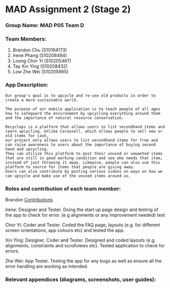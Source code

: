 # MAD Assignment 2 (Stage 2)

### Group Name: MAD P05 Team D

### Team Members:
1. Brandon Chu (S10194173)
2. Irene Phang (S10208484)
3. Loong Chor Yi (S10205467)
4. Tay Xin Ying (S10208432)
5. Low Zhe Wei (S10205865)


### App Description:
```
Our group's goal is to upcycle and re-use old products in order to create a more sustainable world.

The purpose of our mobile application is to teach people of all ages how to safeguard the environment by upcycling everything around them and the importance of natural resource conservation.

Recyclops is a platform that allows users to list secondhand items and learn upcycling. Unlike Carousell, which allows people to sell new or old items for cash, 
our project only allows users to list secondhand items for free and can raise awareness to users about the importance of buying second hand and upcycling. 
They can utilize this platform to post their unused or unwanted items that are still in good working condition and see who needs that item, instead of just throwing it away. Likewise, people can also use this platform to source for items that people are giving away. 
Users can also contribute by posting various videos on ways on how we can upcycle and make use of the unused items around us. 

```
### Roles and contribution of each team member:

Brandon [Contributions](BrandonS10194173.md)

Irene: Designer and Tester. Doing the start up page design and testing of the app to check for error. (e.g alignments or any improvement needed) test

Chor Yi: Coder and Tester. Coded the FAQ page, layouts (e.g. for different screen orientations, app colours etc) and tested the app.

Xin Ying: Designer, Coder and Tester. Designed and coded layouts (e.g. alignments, constraints and scrollviews etc). Tested application to check for errors.

Zhe Wei: App Tester. Testing the app for any bugs as well as ensure all the error handling are working as intended. 

### Relevant appendices (diagrams, screenshots, user guides):



